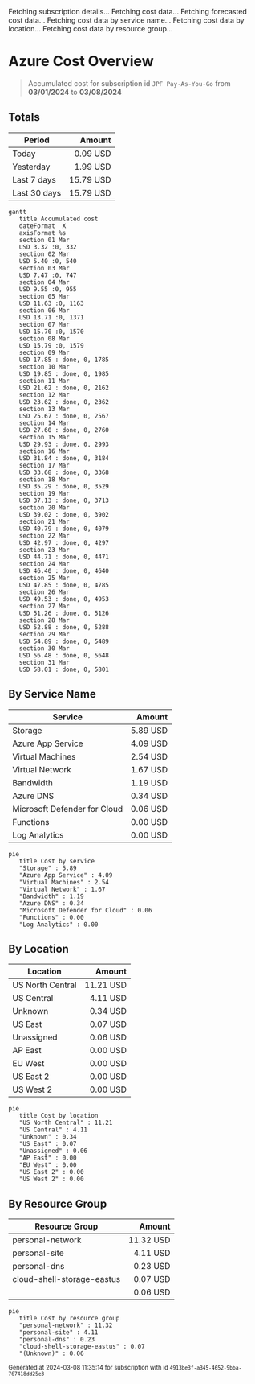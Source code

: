 Fetching subscription details...
Fetching cost data...
Fetching forecasted cost data...
Fetching cost data by service name...
Fetching cost data by location...
Fetching cost data by resource group...
# Azure Cost Overview

> Accumulated cost for subscription id `JPF Pay-As-You-Go` from **03/01/2024** to **03/08/2024**

## Totals

|Period|Amount|
|---|---:|
|Today|0.09 USD|
|Yesterday|1.99 USD|
|Last 7 days|15.79 USD|
|Last 30 days|15.79 USD|

```mermaid
gantt
   title Accumulated cost
   dateFormat  X
   axisFormat %s
   section 01 Mar
   USD 3.32 :0, 332
   section 02 Mar
   USD 5.40 :0, 540
   section 03 Mar
   USD 7.47 :0, 747
   section 04 Mar
   USD 9.55 :0, 955
   section 05 Mar
   USD 11.63 :0, 1163
   section 06 Mar
   USD 13.71 :0, 1371
   section 07 Mar
   USD 15.70 :0, 1570
   section 08 Mar
   USD 15.79 :0, 1579
   section 09 Mar
   USD 17.85 : done, 0, 1785
   section 10 Mar
   USD 19.85 : done, 0, 1985
   section 11 Mar
   USD 21.62 : done, 0, 2162
   section 12 Mar
   USD 23.62 : done, 0, 2362
   section 13 Mar
   USD 25.67 : done, 0, 2567
   section 14 Mar
   USD 27.60 : done, 0, 2760
   section 15 Mar
   USD 29.93 : done, 0, 2993
   section 16 Mar
   USD 31.84 : done, 0, 3184
   section 17 Mar
   USD 33.68 : done, 0, 3368
   section 18 Mar
   USD 35.29 : done, 0, 3529
   section 19 Mar
   USD 37.13 : done, 0, 3713
   section 20 Mar
   USD 39.02 : done, 0, 3902
   section 21 Mar
   USD 40.79 : done, 0, 4079
   section 22 Mar
   USD 42.97 : done, 0, 4297
   section 23 Mar
   USD 44.71 : done, 0, 4471
   section 24 Mar
   USD 46.40 : done, 0, 4640
   section 25 Mar
   USD 47.85 : done, 0, 4785
   section 26 Mar
   USD 49.53 : done, 0, 4953
   section 27 Mar
   USD 51.26 : done, 0, 5126
   section 28 Mar
   USD 52.88 : done, 0, 5288
   section 29 Mar
   USD 54.89 : done, 0, 5489
   section 30 Mar
   USD 56.48 : done, 0, 5648
   section 31 Mar
   USD 58.01 : done, 0, 5801
```

## By Service Name

|Service|Amount|
|---|---:|
|Storage|5.89 USD|
|Azure App Service|4.09 USD|
|Virtual Machines|2.54 USD|
|Virtual Network|1.67 USD|
|Bandwidth|1.19 USD|
|Azure DNS|0.34 USD|
|Microsoft Defender for Cloud|0.06 USD|
|Functions|0.00 USD|
|Log Analytics|0.00 USD|

```mermaid
pie
   title Cost by service
   "Storage" : 5.89
   "Azure App Service" : 4.09
   "Virtual Machines" : 2.54
   "Virtual Network" : 1.67
   "Bandwidth" : 1.19
   "Azure DNS" : 0.34
   "Microsoft Defender for Cloud" : 0.06
   "Functions" : 0.00
   "Log Analytics" : 0.00
```

## By Location

|Location|Amount|
|---|---:|
|US North Central|11.21 USD|
|US Central|4.11 USD|
|Unknown|0.34 USD|
|US East|0.07 USD|
|Unassigned|0.06 USD|
|AP East|0.00 USD|
|EU West|0.00 USD|
|US East 2|0.00 USD|
|US West 2|0.00 USD|

```mermaid
pie
   title Cost by location
   "US North Central" : 11.21
   "US Central" : 4.11
   "Unknown" : 0.34
   "US East" : 0.07
   "Unassigned" : 0.06
   "AP East" : 0.00
   "EU West" : 0.00
   "US East 2" : 0.00
   "US West 2" : 0.00
```

## By Resource Group

|Resource Group|Amount|
|---|---:|
|personal-network|11.32 USD|
|personal-site|4.11 USD|
|personal-dns|0.23 USD|
|cloud-shell-storage-eastus|0.07 USD|
||0.06 USD|

```mermaid
pie
   title Cost by resource group
   "personal-network" : 11.32
   "personal-site" : 4.11
   "personal-dns" : 0.23
   "cloud-shell-storage-eastus" : 0.07
   "(Unknown)" : 0.06
```

<sup>Generated at 2024-03-08 11:35:14 for subscription with id `4913be3f-a345-4652-9bba-767418dd25e3`</sup>
